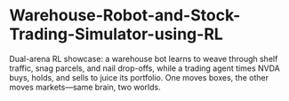 # Warehouse-Robot-and-Stock-Trading-Simulator-using-RL
Dual-arena RL showcase: a warehouse bot learns to weave through shelf traffic, snag parcels, and nail drop-offs, while a trading agent times NVDA buys, holds, and sells to juice its portfolio. One moves boxes, the other moves markets—same brain, two worlds.
